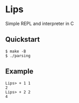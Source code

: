 # Lips

Simple REPL and interpreter in C

## Quickstart
```console
$ make -B
$ ./parsing
```


## Example

```
Lips> + 1 1
2
Lips> + 2 2
4
```

